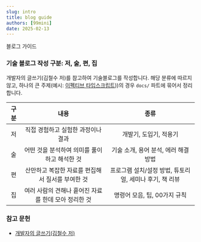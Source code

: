 ```yaml
---
slug: intro
title: blog guide
authors: [99mini]
date: 2025-02-13
---
```


블로그 가이드

<!-- truncate -->

### 기술 블로그 작성 구분: 저, 술, 편, 집

개발자의 글쓰기(김철수 저)를 참고하여 기술블로그를 작성합니다. 해당 분류에 따르지 않고, 하나의 큰 주제(예시: [이펙티브 타입스크립트](/docs/category/이펙티브타입스크립트)))의 경우 `docs/` 파트에 묶어서 정리합니다.

| 구분 |                         내용                         |                          종류                           |
| :--: | :--------------------------------------------------: | :-----------------------------------------------------: |
|  저  |          직접 경험하고 실험한 과정이나 결과          |                 개발기, 도입기, 적용기                  |
|  술  |     어떤 것을 분석하여 의미를 풀이하고 해석한 것     |          기술 소개, 용어 분석, 에러 해결 방법           |
|  편  |   산만하고 복잡한 자료를 편집해서 질서를 부여한 것   | 프로그램 설치/설정 방법, 튜토리얼, 세미나 후기, 책 리뷰 |
|  집  | 여러 사람의 견해나 흩어진 자료를 한데 모아 정리한 것 |              명령어 모음, 팁, 00가지 규칙               |

### 참고 문헌

- [개발자의 글쓰기(김철수 저)](https://www.yes24.com/product/goods/79378905)
